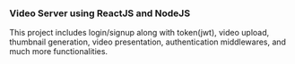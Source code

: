 ### Video Server using ReactJS and NodeJS

This project includes login/signup along with token(jwt), video upload, thumbnail generation, video presentation, authentication middlewares, and much more functionalities.





